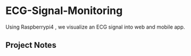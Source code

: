 # ECG-Signal-Monitoring
Using Raspberrypi4 , we visualize an ECG signal into web and mobile app.

## Project Notes 
